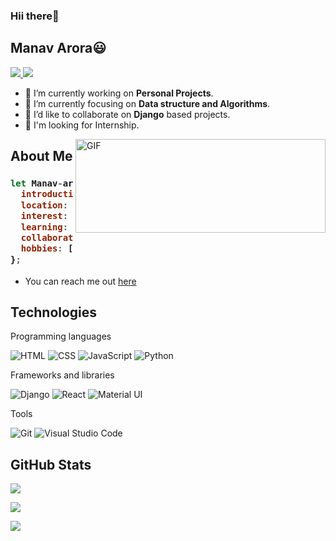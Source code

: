 <!-- <img src="./assets/Hello.gif" width="100%"> -->
<h3>Hii there👋</h3>
<h2>Manav Arora😃</h2>

<a href="https://github.com/Manav-arora-87">
  <img src="https://img.shields.io/badge/@manavarora-30302f?style=flat&logo=github"/>
</a>
<a href="https://www.linkedin.com/in/-manav-arora/">
  <img src="https://img.shields.io/badge/@manavarora-30302f?style=flat&logo=linkedin"/>
</a>



- 🔭 I’m currently working on **Personal Projects**. 
- 🌱 I’m currently focusing on **Data structure and Algorithms**.
- 👯 I’d like to collaborate on **Django** based projects.
- 🤔 I'm looking for Internship.




<img align="right" alt="GIF" src="https://webstockreview.net/images/cleaning-clipart-clean-workplace.gif" width="400px" height="150px"/>
<!-- <p align="center">
  <a href='https://hashnode.com/@arshWebDev' target="_blank" rel="noreferrer">
    <img src="https://img.shields.io/badge/-hashnode-blue?style=for-the-badge&logo=hashnode" />
  </a>
  <a href='https://twitter.com/arshWebDev' target="_blank" rel="noreferrer">
    <img src="https://img.shields.io/badge/-twitter-white?style=for-the-badge&logo=twitter" />
  </a>
</p> -->
<!-- 
<p align="center">
  <a href="https://www.twitter.com/arshWebDev" target="_blank" rel="noreferrer">
    <img src="https://img.shields.io/twitter/follow/arshWebDev?logo=twitter&style=for-the-badge&color=3382ed&labelColor=0d1117" />
  </a>
  <a href="https://www.github.com/arshWebDev" target="_blank" rel="noreferrer">
    <img src="https://img.shields.io/github/followers/arshWebDev?logo=github&style=for-the-badge&color=3382ed&labelColor=0d1117" />
  </a>
</p> -->


## About Me

<h3>

```js
let Manav-arora-87 = {
  introduction: "I'm a Web Developer",
  location: "India",
  interest: "fullstack development",
  learning: "Python Django",
  collaborate: "frontend projects",
  hobbies: ["programming", "reading"],
};
```

</h3>

- You can reach me out [here][bio.link]

## Technologies

Programming languages

<p>
  <img alt="HTML" src="https://img.shields.io/badge/HTML-E34F26.svg?logo=html5&logoColor=white">
  <img alt="CSS" src="https://img.shields.io/badge/CSS-1572B6.svg?logo=css3&logoColor=white">
  <img alt="JavaScript" src="https://img.shields.io/badge/JavaScript-fcdc00.svg?logo=javascript&logoColor=black">
  <img alt="Python" src="https://img.shields.io/badge/Python-007ACC.svg?logo=python&logoColor=white">
</p>

Frameworks and libraries

<p>
  <img alt="Django" src="https://img.shields.io/badge/Django-38bdf8.svg?logo=django&logoColor=white">
  <img alt="React" src="https://img.shields.io/badge/React-20232a.svg?logo=react&logoColor=%2361DAFB">
  <!-- <img alt="Next.js" src="https://img.shields.io/badge/Next.js-20232a.svg?logo=nextdotjs"/> -->
  <img alt="Material UI" src="https://img.shields.io/badge/MUI-ffffff.svg?logo=mui&logoColor=007fff">  
  
</p>

Tools

<p>
  <img alt="Git" src="https://img.shields.io/badge/Git-F05033.svg?logo=git&logoColor=white">
  <img alt="Visual Studio Code" src="https://img.shields.io/badge/Visual%20Studio%20Code-0078d7.svg?logo=visual-studio-code&logoColor=white">
  <!-- <img alt="Vivaldi" src="https://img.shields.io/badge/-Vivaldi-df3535?logo=vivaldi&logoColor=white"> -->
</p>

## GitHub Stats

[![](https://github-readme-stats.vercel.app/api?username=Manav-arora-87&show_icons=true&count_private=true&theme=github_dark&hide_border=true)][github]

[![](https://github-readme-streak-stats.herokuapp.com?user=Manav-arora-87&theme=github-dark-blue&hide_border=true&date_format=M%20j%5B%2C%20Y%5D)][github]

[![](https://activity-graph.herokuapp.com/graph?username=Manav-arora-87&bg_color=0d1117&color=bdcbd3&line=1f6fea&point=5f6063&hide_border=true)][github]

[mail]: mailto:aroramanav887@gmail.com
[github]: https://github.com/Manav-arora-87
[githubfollowers]: https://github.com/Manav-arora-87?tab=followers
<!-- [twitter]: https://twitter.com/arshWebDev -->
<!-- [twitterfollowers]: https://twitter.com/arshWebDev/followers -->
<!-- [hashnode]: https://hashnode.com/@arshWebDev -->
[bio.link]: https://linktr.ee/manavarora24
